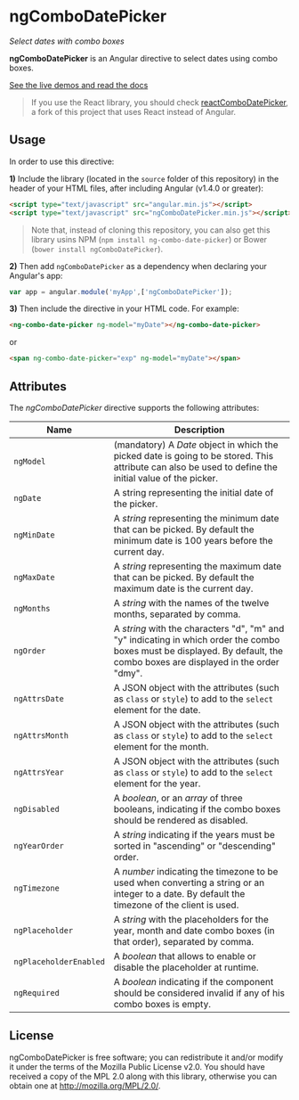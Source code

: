ngComboDatePicker
=================

_Select dates with combo boxes_

**ngComboDatePicker** is an Angular directive to select dates using combo boxes.

[See the live demos and read the docs](http://jfmdev.github.io/ngComboDatePicker/ "ngComboDatePicker - Live demos and docs")

> If you use the React library, you should check [reactComboDatePicker](https://github.com/jfmdev/reactComboDatePicker), a fork of this project that uses React instead of Angular.

Usage
-----

In order to use this directive:

**1)** Include the library (located in the `source` folder of this repository) in the header of your HTML files, after including Angular (v1.4.0 or greater):

```html
<script type="text/javascript" src="angular.min.js"></script>
<script type="text/javascript" src="ngComboDatePicker.min.js"></script>
```

> Note that, instead of cloning this repository, you can also get this library usins NPM (`npm install ng-combo-date-picker`) or Bower (`bower install ngComboDatePicker`).

**2)** Then add `ngComboDatePicker` as a dependency when declaring your Angular's app:

```javascript
var app = angular.module('myApp',['ngComboDatePicker']);
```

**3)** Then include the directive in your HTML code. For example:

```html
<ng-combo-date-picker ng-model="myDate"></ng-combo-date-picker>
```

or

```html
<span ng-combo-date-picker="exp" ng-model="myDate"></span>
```

Attributes
----------

The _ngComboDatePicker_ directive supports the following attributes:

Name | Description
------------- | ----
`ngModel`  | (mandatory) A _Date_ object in which the picked date is going to be stored. This attribute can also be used to define the initial value of the picker.
`ngDate`  | A string representing the initial date of the picker.
`ngMinDate`  | A _string_ representing the minimum date that can be picked. By default the minimum date is 100 years before the current day.
`ngMaxDate`  | A _string_ representing the maximum date that can be picked. By default the maximum date is the current day.
`ngMonths`  | A _string_ with the names of the twelve months, separated by comma. 
`ngOrder`  | A _string_ with the characters "d", "m" and "y" indicating in which order the combo boxes must be displayed. By default, the combo boxes are displayed in the order "dmy".
`ngAttrsDate`  | A JSON object with the attributes (such as `class` or `style`) to add to the `select` element for the date. 
`ngAttrsMonth`  | A JSON object with the attributes (such as `class` or `style`) to add to the `select` element for the month. 
`ngAttrsYear`  | A JSON object with the attributes (such as `class` or `style`) to add to the `select` element for the year. 
`ngDisabled`  | A _boolean_, or an _array_ of three booleans, indicating if the combo boxes should be rendered as disabled. 
`ngYearOrder`  | A _string_ indicating if the years must be sorted in "ascending" or "descending" order. 
`ngTimezone`  | A _number_ indicating the timezone to be used when converting a string or an integer to a date. By default the timezone of the client is used. 
`ngPlaceholder`  | A _string_ with the placeholders for the year, month and date combo boxes (in that order), separated by comma. 
`ngPlaceholderEnabled`  | A _boolean_ that allows to enable or disable the placeholder at runtime. 
`ngRequired`  | A _boolean_ indicating if the component should be considered invalid if any of his combo boxes is empty. 

License
-------

ngComboDatePicker is free software; you can redistribute it and/or
modify it under the terms of the Mozilla Public
License v2.0. You should have received a copy of the MPL 2.0 along with this library, otherwise you can obtain one at <http://mozilla.org/MPL/2.0/>.
